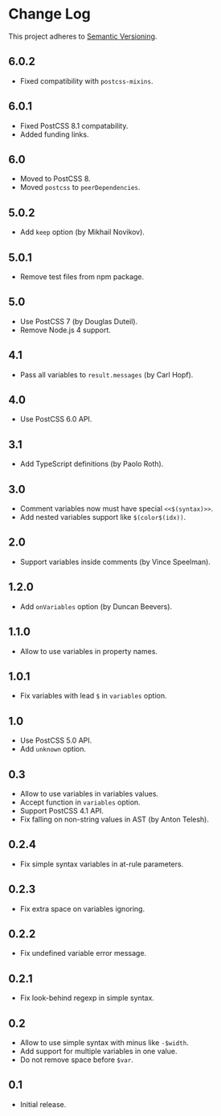 # Change Log
This project adheres to [Semantic Versioning](http://semver.org/).

## 6.0.2
* Fixed compatibility with `postcss-mixins`.

## 6.0.1
* Fixed PostCSS 8.1 compatability.
* Added funding links.

## 6.0
* Moved to PostCSS 8.
* Moved `postcss` to `peerDependencies`.

## 5.0.2
* Add `keep` option (by Mikhail Novikov).

## 5.0.1
* Remove test files from npm package.

## 5.0
* Use PostCSS 7 (by Douglas Duteil).
* Remove Node.js 4 support.

## 4.1
* Pass all variables to `result.messages` (by Carl Hopf).

## 4.0
* Use PostCSS 6.0 API.

## 3.1
* Add TypeScript definitions (by Paolo Roth).

## 3.0
* Comment variables now must have special `<<$(syntax)>>`.
* Add nested variables support like `$(color$(idx))`.

## 2.0
* Support variables inside comments (by Vince Speelman).

## 1.2.0
* Add `onVariables` option (by Duncan Beevers).

## 1.1.0
* Allow to use variables in property names.

## 1.0.1
* Fix variables with lead `$` in `variables` option.

## 1.0
* Use PostCSS 5.0 API.
* Add `unknown` option.

## 0.3
* Allow to use variables in variables values.
* Accept function in `variables` option.
* Support PostCSS 4.1 API.
* Fix falling on non-string values in AST (by Anton Telesh).

## 0.2.4
* Fix simple syntax variables in at-rule parameters.

## 0.2.3
* Fix extra space on variables ignoring.

## 0.2.2
* Fix undefined variable error message.

## 0.2.1
* Fix look-behind regexp in simple syntax.

## 0.2
* Allow to use simple syntax with minus like `-$width`.
* Add support for multiple variables in one value.
* Do not remove space before `$var`.

## 0.1
* Initial release.
